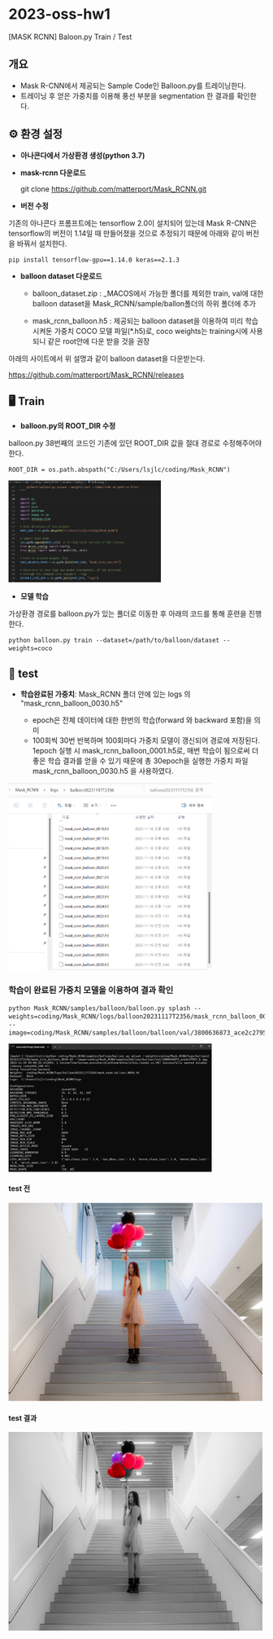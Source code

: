 # 2023-oss-hw1
[MASK RCNN] Baloon.py Train / Test


## 개요
- Mask R-CNN에서 제공되는 Sample Code인 Balloon.py를 트레이닝한다.
- 트레이닝 후 얻은 가중치를 이용해 풍선 부분을 segmentation 한 결과를 확인한다.


## ⚙️ 환경 설정
- **아나콘다에서 가상환경 생성(python 3.7)**
- **mask-rcnn 다운로드**

    git clone https://github.com/matterport/Mask_RCNN.git
  

- **버전 수정**


기존의 아나콘다 프롬프트에는 tensorflow 2.0이 설치되어 있는데 Mask R-CNN은 tensorflow의 버전이 1.14일 때 만들어졌을 것으로 추정되기 때문에 아래와 같이 버전을 바꿔서 설치한다.

    pip install tensorflow-gpu==1.14.0 keras==2.1.3


- **balloon dataset 다운로드**


  - balloon_dataset.zip : _MACOS에서 가능한 폴더를 제외한 train, val에 대한 balloon dataset을  Mask_RCNN/sample/ballon폴더의 하위 폴더에 추가

  - mask_rcnn_balloon.h5 : 제공되는 balloon dataset을 이용하여 미리 학습시켜둔 가중치 COCO 모델 파일(*.h5)로, coco weights는 training시에 사용되니 같은 root안에 다운 받을 것을 권장


아래의 사이트에서 위 설명과 같이 balloon dataset을 다운받는다.


<https://github.com/matterport/Mask_RCNN/releases>


## 🖥️ Train

- **balloon.py의 ROOT_DIR 수정**


balloon.py 38번째의 코드인 기존에 있던 ROOT_DIR 값을 절대 경로로 수정해주어야 한다.

    ROOT_DIR = os.path.abspath("C:/Users/lsjlc/coding/Mask_RCNN")

<p align = "left"><img src = "assets/root.png" width = "300"></p>
  
- **모델 학습**


가상환경 경로를 balloon.py가 있는 폴더로 이동한 후 아래의 코드를 통해 훈련을 진행한다.

    python balloon.py train --dataset=/path/to/balloon/dataset --weights=coco  

 

## 📌 test

- **학습완료된 가중치**: Mask_RCNN 폴더 안에 있는 logs 의  "mask_rcnn_balloon_0030.h5"


    - epoch은 전체 데이터에 대한 한번의 학습(forward 와 backward 포함)을 의미
    - 100회씩 30번 반복하며 100회마다 가중치 모델이 갱신되어 경로에 저장된다. 1epoch 실행 시 mask_rcnn_balloon_0001.h5로, 매번 학습이 됨으로써 더 좋은 학습 결과를 얻을 수 있기 때문에 총 30epoch을 실행한 가중치 파일 mask_rcnn_balloon_0030.h5 을 사용하였다.


<p align = "left"><img src = "assets/balloon_train.png" width = "400"></p>

### 학습이 완료된 가중치 모델을 이용하여 결과 확인
    python Mask_RCNN/samples/balloon/balloon.py splash --weights=coding/Mask_RCNN/logs/balloon20231117T2356/mask_rcnn_balloon_0030.h5 --image=coding/Mask_RCNN/samples/balloon/balloon/val/3800636873_ace2c2795f_b.jpg

<p align = "left"><img src = "assets/balloon_test2.png" width = "400"></p>


#### test 전

<p align = "left"><img src = "assets/balloon_sample2.jpg" width = "500"></p>

#### test 결과

<p align = "left"><img src = "assets/balloon_color_splash_2.png" width = "500"></p>






